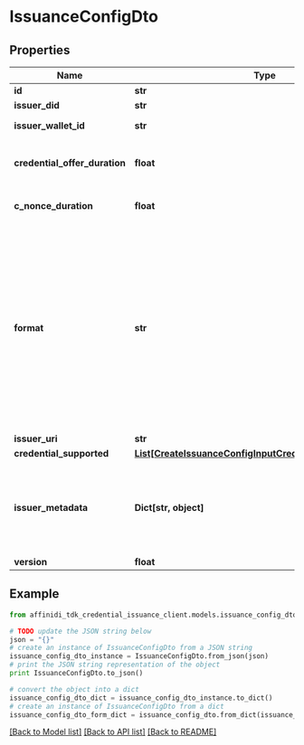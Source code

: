 # IssuanceConfigDto

## Properties

| Name                          | Type                                                                                                                | Description                                                                                                                                                             | Notes      |
| ----------------------------- | ------------------------------------------------------------------------------------------------------------------- | ----------------------------------------------------------------------------------------------------------------------------------------------------------------------- | ---------- |
| **id**                        | **str**                                                                                                             |                                                                                                                                                                         | [optional] |
| **issuer_did**                | **str**                                                                                                             | Issuer DID                                                                                                                                                              | [optional] |
| **issuer_wallet_id**          | **str**                                                                                                             | Issuer Wallet id                                                                                                                                                        | [optional] |
| **credential_offer_duration** | **float**                                                                                                           | credential offer duration in second                                                                                                                                     | [optional] |
| **c_nonce_duration**          | **float**                                                                                                           | c_nonce duration in second                                                                                                                                              | [optional] |
| **format**                    | **str**                                                                                                             | String identifying the format of this Credential, i.e., jwt_vc_json-ld or ldp_vc. Depending on the format value, the object contains further elements defining the type | [optional] |
| **issuer_uri**                | **str**                                                                                                             | Issuer URI                                                                                                                                                              | [optional] |
| **credential_supported**      | [**List[CreateIssuanceConfigInputCredentialSupportedInner]**](CreateIssuanceConfigInputCredentialSupportedInner.md) |                                                                                                                                                                         | [optional] |
| **issuer_metadata**           | **Dict[str, object]**                                                                                               | Issuer public information wallet may want to show to user during consent confirmation                                                                                   | [optional] |
| **version**                   | **float**                                                                                                           |                                                                                                                                                                         | [optional] |

## Example

```python
from affinidi_tdk_credential_issuance_client.models.issuance_config_dto import IssuanceConfigDto

# TODO update the JSON string below
json = "{}"
# create an instance of IssuanceConfigDto from a JSON string
issuance_config_dto_instance = IssuanceConfigDto.from_json(json)
# print the JSON string representation of the object
print IssuanceConfigDto.to_json()

# convert the object into a dict
issuance_config_dto_dict = issuance_config_dto_instance.to_dict()
# create an instance of IssuanceConfigDto from a dict
issuance_config_dto_form_dict = issuance_config_dto.from_dict(issuance_config_dto_dict)
```

[[Back to Model list]](../README.md#documentation-for-models) [[Back to API list]](../README.md#documentation-for-api-endpoints) [[Back to README]](../README.md)
